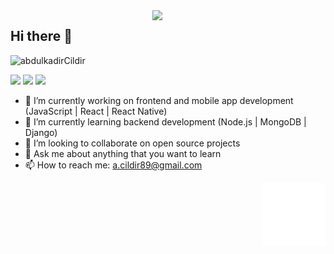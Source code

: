 <img src="https://github-readme-stats.vercel.app/api?username=abdulkadirCildir&show_icons=true&theme=tokyonight" align='right' width="55%">

## Hi there 👋
<p align="left"> <img src="https://komarev.com/ghpvc/?username=abdulkadirCildir" alt="abdulkadirCildir" /> </p>
<!-- ![](https://komarev.com/ghpvc/?username=abdulkadirCildir&color=green) -->

[![](https://img.shields.io/badge/linkedin-%230077B5.svg?&style=for-the-badge&logo=linkedin&logoColor=white)](https://www.linkedin.com/in/abdulkadir-cildir/)
[![](https://img.shields.io/badge/medium-%2312100E.svg?&style=for-the-badge&logo=medium&logoColor=white)](https://medium.com/@a.cildir89/about)
[![](https://img.shields.io/badge/twitter-%231DA1F2.svg?&style=for-the-badge&logo=twitter&logoColor=white)](https://twitter.com/AbdulkadirCild1)


<!-- <img src="./react_animation.gif" alt="react-native" width="20%" height="20%" align="right"> -->

- 🔭 I’m currently working on frontend and mobile app development (JavaScript | React | React Native)
- 🌱 I’m currently learning backend development (Node.js | MongoDB | Django)
- 👯 I’m looking to collaborate on open source projects
- 💬 Ask me about anything that you want to learn
- 📫 How to reach me: a.cildir89@gmail.com

<img src="./react_animation.gif" alt="react-native" width="20%" height="20%" align="right">

<!--
**abdulkadirCildir/abdulkadirCildir** is a ✨ _special_ ✨ repository because its `README.md` (this file) appears on your GitHub profile.

Here are some ideas to get you started:

- 🔭 I’m currently working on ...
- 🌱 I’m currently learning ...
- 👯 I’m looking to collaborate on ...
- 🤔 I’m looking for help with ...
- 💬 Ask me about ...
- 📫 How to reach me: ...
- 😄 Pronouns: ...
- ⚡ Fun fact: ...
-->
